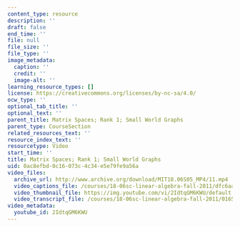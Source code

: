 ```yaml
---
content_type: resource
description: ''
draft: false
end_time: ''
file: null
file_size: ''
file_type: ''
image_metadata:
  caption: ''
  credit: ''
  image-alt: ''
learning_resource_types: []
license: https://creativecommons.org/licenses/by-nc-sa/4.0/
ocw_type: ''
optional_tab_title: ''
optional_text: ''
parent_title: Matrix Spaces; Rank 1; Small World Graphs
parent_type: CourseSection
related_resources_text: ''
resource_index_text: ''
resourcetype: Video
start_time: ''
title: Matrix Spaces; Rank 1; Small World Graphs
uid: 0ac8efbd-0c16-073c-4c34-e5e79fe9a56a
video_files:
  archive_url: http://www.archive.org/download/MIT18.06S05_MP4/11.mp4
  video_captions_file: /courses/18-06sc-linear-algebra-fall-2011/dfc6aac360a75d7ab0e8e5354106fec0_2IdtqGM6KWU.vtt
  video_thumbnail_file: https://img.youtube.com/vi/2IdtqGM6KWU/default.jpg
  video_transcript_file: /courses/18-06sc-linear-algebra-fall-2011/0165be6d5715e8b1d4b77bef22e614d5_2IdtqGM6KWU.pdf
video_metadata:
  youtube_id: 2IdtqGM6KWU
---
```

